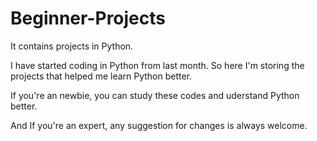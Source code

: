 # Beginner-Projects
It contains projects in Python.

I have started coding in Python from last month. So here I'm storing the projects that helped me learn Python better.

If you're an newbie, you can study these codes and uderstand Python better.

And If you're an expert, any suggestion for changes is always welcome.
